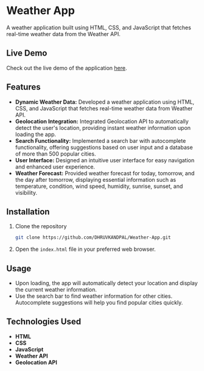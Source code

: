 # Weather App

A weather application built using HTML, CSS, and JavaScript that fetches real-time weather data from the Weather API.

## Live Demo

Check out the live demo of the application [here](https://weather-app-gamma-self.vercel.app/).

## Features

- **Dynamic Weather Data:** Developed a weather application using HTML, CSS, and JavaScript that fetches real-time weather data from Weather API.
- **Geolocation Integration:** Integrated Geolocation API to automatically detect the user's location, providing instant weather information upon loading the app.
- **Search Functionality:** Implemented a search bar with autocomplete functionality, offering suggestions based on user input and a database of more than 500 popular cities.
- **User Interface:** Designed an intuitive user interface for easy navigation and enhanced user experience.
- **Weather Forecast:** Provided weather forecast for today, tomorrow, and the day after tomorrow, displaying essential information such as temperature, condition, wind speed, humidity, sunrise, sunset, and visibility.


## Installation

1. Clone the repository
    ```sh
    git clone https://github.com/DHRUVKANDPAL/Weather-App.git
    ```
2. Open the `index.html` file in your preferred web browser.

## Usage

- Upon loading, the app will automatically detect your location and display the current weather information.
- Use the search bar to find weather information for other cities. Autocomplete suggestions will help you find popular cities quickly.

## Technologies Used

- **HTML**
- **CSS**
- **JavaScript**
- **Weather API**
- **Geolocation API**


